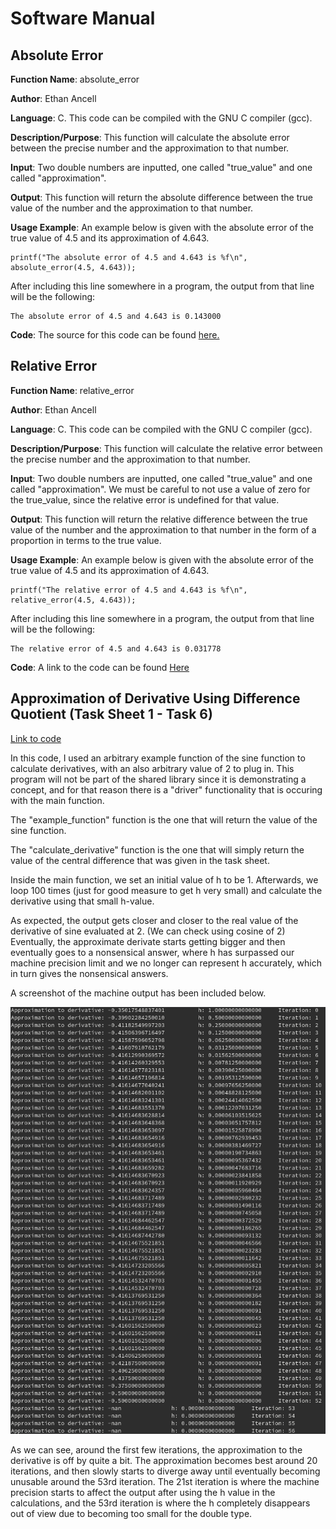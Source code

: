 # Software Manual

## Absolute Error
**Function Name**: absolute\_error

**Author**: Ethan Ancell

**Language**: C. This code can be compiled with the GNU C compiler (gcc).

**Description/Purpose**: This function will calculate the absolute error between the precise number and the approximation to that number.

**Input**: Two double numbers are inputted, one called "true\_value" and one called "approximation".

**Output**: This function will return the absolute difference between the true value of the number and the approximation to that number.

**Usage Example**: An example below is given with the absolute error of the true value of 4.5 and its approximation of 4.643. 
```
printf("The absolute error of 4.5 and 4.643 is %f\n", absolute_error(4.5, 4.643));
```
After including this line somewhere in a program, the output from that line will be the following:
```
The absolute error of 4.5 and 4.643 is 0.143000
```

**Code**: The source for this code can be found [here.](../shared_library/src/absolute_error.c)

## Relative Error
**Function Name**: relative\_error

**Author**: Ethan Ancell

**Language**: C. This code can be compiled with the GNU C compiler (gcc).

**Description/Purpose**: This function will calculate the relative error between the precise number and the approximation to that number.

**Input**: Two double numbers are inputted, one called "true\_value" and one called "approximation". We must be careful to not use a value of zero for the true\_value, since the relative error is undefined for that value.

**Output**: This function will return the relative difference between the true value of the number and the approximation to that number in the form of a proportion in terms to the true value.

**Usage Example**: An example below is given with the absolute error of the true value of 4.5 and its approximation of 4.643. 
```
printf("The relative error of 4.5 and 4.643 is %f\n", relative_error(4.5, 4.643));
```
After including this line somewhere in a program, the output from that line will be the following:
```
The relative error of 4.5 and 4.643 is 0.031778
```

**Code**: A link to the code can be found [Here](../shared_library/src/relative_error.c)

## Approximation of Derivative Using Difference Quotient (Task Sheet 1 - Task 6)
[Link to code](../tasks_source/task_sheet_1/task_6/task6.c)

In this code, I used an arbitrary example function of the sine function to calculate derivatives, with an also arbitrary value of 2 to plug in.
This program will not be part of the shared library since it is demonstrating a concept, and for that reason there is a "driver" functionality that is occuring with the main function.

The "example\_function" function is the one that will return the value of the sine function.

The "calculate\_derivative" function is the one that will simply return the value of the central difference that was given in the task sheet.

Inside the main function, we set an initial value of h to be 1. Afterwards, we loop 100 times (just for good measure to get h very small) and calculate the derivative using that small h-value.

As expected, the output gets closer and closer to the real value of the derivative of sine evaluated at 2. (We can check using cosine of 2) Eventually, the approximate derivate starts getting bigger and then eventually goes to a nonsensical answer, where h has surpassed our machine precision limit and we no longer can represent h accurately, which in turn gives the nonsensical answers.

A screenshot of the machine output has been included below.

![Console Output Picture](../images/s1_t6_cmdoutput.png)

As we can see, around the first few iterations, the approximation to the derivative is off by quite a bit. The approximation becomes best around 20 iterations, and then slowly starts to diverge away until eventually becoming unusable around the 53rd iteration. The 21st iteration is where the machine precision starts to affect the output after using the h value in the calculations, and the 53rd iteration is where the h completely disappears out of view due to becoming too small for the double type.
